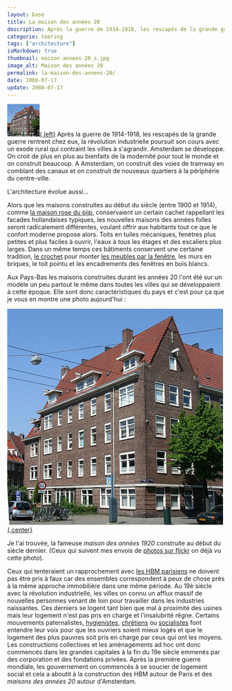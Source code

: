 ```yaml
---
layout: base
title: La maison des années 20
description: Après la guerre de 1914-1918, les rescapés de la grande guerre rentrent chez eux, la révolution industrielle poursuit son cours avec un exode rural qui contraint les villes à s'agrandir. 
categorie: toering
tags: ["architecture"]
isMarkdown: true
thumbnail: maison-annees-20_s.jpg
image_alt: Maison des années 20
permalink: la-maison-des-annees-20/
date: 2008-07-17
update: 2008-07-17
---
```


[![Maison des années 20](maison-annees-20_s.jpg){.left}](/la-maison-des-annees-20) Après la guerre de 1914-1918, les rescapés de la grande guerre rentrent chez eux, la révolution industrielle poursuit son cours avec un exode rural qui contraint les villes à s'agrandir. Amsterdam se développe. On croit de plus en plus au bienfaits de la modernité pour tout le monde et on construit beaucoup. A Amsterdam, on construit des voies de tramway en comblant des canaux et on construit de nouveaux quartiers à la périphérie du centre-ville. 

L'architecture évolue aussi...

<!--excerpt-->

Alors que les maisons construites au début du siècle (entre 1900 et 1914), comme [la maison rose du pijp](/cest-une-maison-rose), conservaient un certain cachet rappellant les facades hollandaises typiques, les nouvelles maisons des années folles seront radicalement différentes, voulant offrir aux habitants tout ce que le confort moderne propose alors. Toits en tuiles mécaniques, fenètres plus petites et plus faciles à ouvrir, l'eaux à tous les étages et des escaliers plus larges. Dans un même temps ces bâtiments conservent une certaine tradition, [le crochet](/de-haak-crochet) pour monter [les meubles par la fenêtre](/transporter-un-canape), les murs en briques, le toit pointu et les encadrements des fenêtres en bois blancs.

Aux Pays-Bas les maisons construites durant les années 20 l'ont été sur un modèle un peu partout le même dans toutes les villes qui se développaient à cette époque. Elle sont donc caractéristiques du pays et c'est pour ça que je vous en montre une photo aujourd'hui :

[![Maison des années 20](maison-annees-1920.jpg){.center}](http://www.flickr.com/photos/13274211@N00/2649371182/)

Je l'ai trouvée, la fameuse *maison des années 1920* construite au début du siècle dernier. (Ceux qui suivent mes envois de [photos sur flickr](/la-centieme-photo) on déjà vu cette photo).

Ceux qui tenteraient un rapprochement avec [les HBM parisiens](http://www.parisbalades.com/Voc/vocabulaH-M.htm#HBM) ne doivent pas être pris à faux car des ensembles correspondent à peux de chose près à la même approche immobilière dans une même période. Au 19è siècle avec la révolution industrielle, les villes on connu un afflux massif de nouvelles personnes venant de loin pour travailler dans les industries naissantes. Ces derniers se logent tant bien que mal à proximité des usines mais leur logement n'est pas pris en charge et l'insalubrité rêgne. Certains mouvements paternalistes, [hygienistes](http://fr.wikipedia.org/wiki/Mouvement_hygi%C3%A9niste), [chrétiens](http://fr.wikipedia.org/wiki/Catholicisme_social) ou [socialistes](http://fr.wikipedia.org/wiki/Socialisme) font entendre leur voix pour que les ouvriers soient mieux logés et que le logement des plus pauvres soit pris en charge par ceux qui ont les moyens. Les constructions collectives et les aménagements ad hoc ont donc commencés dans les grandes capitales à la fin du 19e siècle emmenés par des corporation et des fondations privées. Après la première guerre mondiale, les gouvernement on commencés à se soucier de logement social et cela a aboutit à la construction des HBM autour de Paris et des *maisons des années 20* autour d'Amsterdam.


<!-- post notes:
http://fr.wikipedia.org/wiki/Cit%C3%A9_ouvri%C3%A8re#Origines_et_sources_d.27inspiration 
http://fr.wikipedia.org/wiki/Habitation_%C3%A0_bon_march%C3%A9
--->
